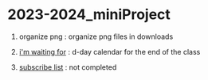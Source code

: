 # 2023-2024_miniProject

1. organize png : organize png files in downloads </br>

2. <a href="https://devcharlotte.github.io/2023-2024_miniProject/2023_imwaitingfor/">i'm waiting for</a> : d-day calendar for the end of the class</br>

3. <a href="https://devcharlotte.github.io/2023-2024_miniProject/2023_subscribelist/">subscribe list</a> : not completed
